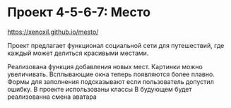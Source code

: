 # Проект 4-5-6-7: Место
https://xenoxil.github.io/mesto/


Проект предлагает функционал социальной сети для путешествий, где каждый может делиться красивыми местами.

 Реализована функция добавления новых мест. Картинки можно увеличивать. Всплывающие окна теперь появляются более плавно. Формы для заполнения подсказывают если пользователь допустил ошибку. В проекте использованы классы 
 В будующем будет реализованна смена аватара
